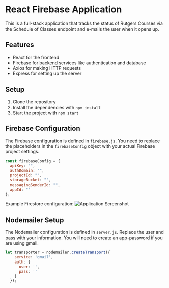 # React Firebase Application

This is a full-stack application that tracks the status of Rutgers Courses via the Schedule of Classes endpoint and e-mails the user when it opens up.

## Features

- React for the frontend
- Firebase for backend services like authentication and database
- Axios for making HTTP requests
- Express for setting up the server

## Setup

1. Clone the repository
2. Install the dependencies with `npm install`
3. Start the project with `npm start`

## Firebase Configuration

The Firebase configuration is defined in `firebase.js`. You need to replace the placeholders in the `firebaseConfig` object with your actual Firebase project settings.

```javascript
const firebaseConfig = {
  apiKey: "",
  authDomain: "",
  projectId: "",
  storageBucket: "",
  messagingSenderId: "",
  appId: ""
};
```
Example Firestore configuration:
![Application Screenshot](https://i.imgur.com/V7jy0Xn.png)

## Nodemailer Setup

The Nodemailer configuration is defined in `server.js`. Replace the user and pass with your information. You will need to create an app-password if you are using gmail.

```javascript
let transporter = nodemailer.createTransport({
    service: 'gmail',
    auth: {
      user: '',
      pass: ''
    }
  });
```
